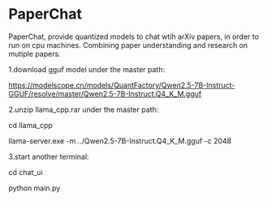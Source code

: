 # PaperChat
PaperChat, provide quantized models to chat wtih arXiv papers, in order to run on cpu machines. Combining paper understanding and research on mutiple papers.


1.download gguf model under the master path: 

https://modelscope.cn/models/QuantFactory/Qwen2.5-7B-Instruct-GGUF/resolve/master/Qwen2.5-7B-Instruct.Q4_K_M.gguf


2.unzip llama_cpp.rar under the master path:

cd llama_cpp

llama-server.exe -m ../Qwen2.5-7B-Instruct.Q4_K_M.gguf -c 2048



3.start another terminal:

cd chat_ui

python main.py
